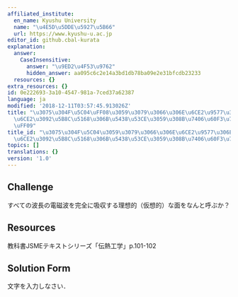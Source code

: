 ```yaml
---
affiliated_institute:
  en_name: Kyushu University
  name: "\u4E5D\u5DDE\u5927\u5B66"
  url: https://www.kyushu-u.ac.jp
editor_id: github.cbal-kurata
explanation:
  answer:
    CaseInsensitive:
      answer: "\u9ED2\u4F53\u9762"
      hidden_answer: aa095c6c2e14a3bd1db78ba09e2e31bfcdb23233
  resources: {}
extra_resources: {}
id: 0e222693-3a10-4547-981a-7ced37a62387
language: ja
modified: '2018-12-11T03:57:45.913026Z'
title: "\u3075\u304F\u5C04\uFF08\u3059\u3079\u3066\u306E\u6CE2\u9577\u306E\u96FB\u78C1\
  \u6CE2\u3092\u5B8C\u5168\u306B\u5438\u53CE\u3059\u308B\u7406\u60F3\u7684\u306A\u9762\
  \uFF09"
title_id: "\u3075\u304F\u5C04\u3059\u3079\u3066\u306E\u6CE2\u9577\u306E\u96FB\u78C1\
  \u6CE2\u3092\u5B8C\u5168\u306B\u5438\u53CE\u3059\u308B\u7406\u60F3\u7684\u306A\u9762"
topics: []
translations: {}
version: '1.0'
---
```




## Challenge
すべての波長の電磁波を完全に吸収する理想的（仮想的）な面をなんと呼ぶか？


## Resources
教科書JSMEテキストシリーズ「伝熱工学」p.101-102


## Solution Form
文字を入力しなさい．



